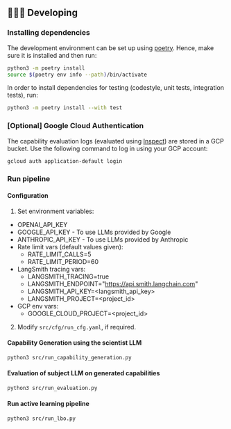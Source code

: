 ## 🧑🏿‍💻 Developing

### Installing dependencies

The development environment can be set up using
[poetry](https://python-poetry.org/docs/#installation). Hence, make sure it is
installed and then run:

```bash
python3 -m poetry install
source $(poetry env info --path)/bin/activate
```

In order to install dependencies for testing (codestyle, unit tests, integration tests),
run:

```bash
python3 -m poetry install --with test
```

### [Optional] Google Cloud Authentication

The capability evaluation logs (evaluated using [Inspect](https://inspect.aisi.org.uk/)) are stored in a GCP bucket. Use the following command to log in using your GCP account:

```bash
gcloud auth application-default login
```

### Run pipeline

#### Configuration

1. Set environment variables:

- OPENAI_API_KEY
- GOOGLE_API_KEY - To use LLMs provided by Google
- ANTHROPIC_API_KEY - To use LLMs provided by Anthropic
- Rate limit vars (default values given):
    - RATE_LIMIT_CALLS=5
    - RATE_LIMIT_PERIOD=60
- LangSmith tracing vars:
    - LANGSMITH_TRACING=true
    - LANGSMITH_ENDPOINT="https://api.smith.langchain.com"
    - LANGSMITH_API_KEY=<langsmith_api_key>
    - LANGSMITH_PROJECT=<project_id>
- GCP env vars:
    - GOOGLE_CLOUD_PROJECT=<project_id>

2. Modify `src/cfg/run_cfg.yaml`, if required.

#### Capability Generation using the scientist LLM

```bash
python3 src/run_capability_generation.py
```

#### Evaluation of subject LLM on generated capabilities

```bash
python3 src/run_evaluation.py
```

#### Run active learning pipeline

```bash
python3 src/run_lbo.py
```
